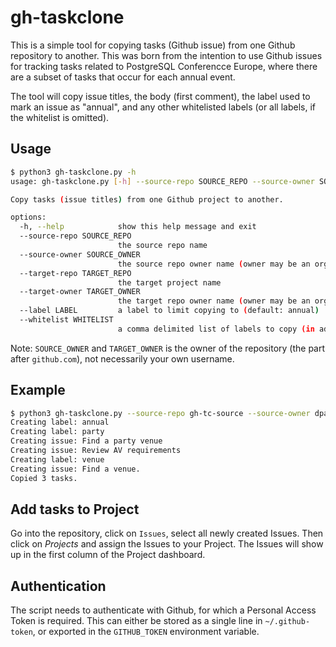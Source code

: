 # gh-taskclone

This is a simple tool for copying tasks (Github issue) from one Github repository to another. This was born from 
the intention to use Github issues for tracking tasks related to PostgreSQL Conferencce Europe, where there are a 
subset of tasks that occur for each annual event. 

The tool will copy issue titles, the body (first comment), the label used to mark an issue as "annual", and any other
whitelisted labels (or all labels, if the whitelist is omitted).

## Usage

```bash
$ python3 gh-taskclone.py -h
usage: gh-taskclone.py [-h] --source-repo SOURCE_REPO --source-owner SOURCE_OWNER --target-repo TARGET_REPO --target-owner TARGET_OWNER [--label LABEL] [--whitelist WHITELIST]

Copy tasks (issue titles) from one Github project to another.

options:
  -h, --help            show this help message and exit
  --source-repo SOURCE_REPO
                        the source repo name
  --source-owner SOURCE_OWNER
                        the source repo owner name (owner may be an org or user)
  --target-repo TARGET_REPO
                        the target project name
  --target-owner TARGET_OWNER
                        the target repo owner name (owner may be an org or user)
  --label LABEL         a label to limit copying to (default: annual)
  --whitelist WHITELIST
                        a comma delimited list of labels to copy (in addition to the selection label. If omitted (or empty), all labels will be copied.
```

Note: `SOURCE_OWNER` and `TARGET_OWNER` is the owner of the repository (the part after `github.com`), not necessarily your own username.

## Example

```bash
$ python3 gh-taskclone.py --source-repo gh-tc-source --source-owner dpage --target-repo gh-tc-target --target-owner dpage --whitelist venue,party 
Creating label: annual
Creating label: party
Creating issue: Find a party venue
Creating issue: Review AV requirements
Creating label: venue
Creating issue: Find a venue.
Copied 3 tasks.

```

## Add tasks to Project

Go into the repository, click on `Issues`, select all newly created Issues. Then click on *Projects* and assign the Issues to your Project. The Issues will show up in the first column of the Project dashboard.

## Authentication

The script needs to authenticate with Github, for which a Personal Access Token is required. This can either be stored
as a single line in ```~/.github-token```, or exported in the ```GITHUB_TOKEN``` environment variable.